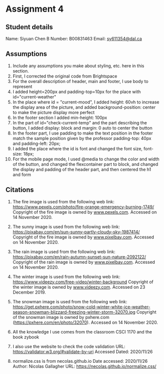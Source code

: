 # Assignment 4

## Student details
Name: Siyuan Chen
B Number: B00831463
Email: sy611354@dal.ca

## Assumptions
1. Include any assumptions you make about styling, etc. here in this section.
2. First, I corrected the original code from Brightspace
3. For the overall description of header, main and footer, I use body to represent
4. I added height=200px and padding-top=10px for the place with id="current-weather"
5. In the place where id = "current-mood", I added height: 60vh to increase the display area of the picture, and added background-position: center to make the picture display more perfect
6. In the footer section I added min-height: 100px
7. In the part of id="check-current-temp" and the part describing the button, I added display: block and margin: 0 auto to center the button
8. In the footer part, I use padding to make the text position in the footer match the sample position given by the professor padding-top: 40px and padding-left: 20px;
9. I added the place where the id is font and changed the font size, font-size: 18px;
10. For the mobile page mode, I used @media to change the color and width of the button, and changed the flexcontainer part to block, and changed the display and padding of the header part, and then centered the h1 and form



## Citations
1. The fire image is used from the following web link: https://www.pexels.com/photo/fire-orange-emergency-burning-1749/
Copyright of the fire image is owned by www.pexels.com. Accessed on 14 November 2020.

2. The sunny image is used from the following web link: https://pixabay.com/en/sun-sunny-partly-cloudy-sky-1987414/
Copyright of the fire image is owned by www.pixelbay.com. Accessed on 14 November 2020.

3. The rain image is used from the following web link: https://pixabay.com/en/rain-autumn-sunset-sun-nature-2092122/
Copyright of the rain image is owned by www.pixelbay.com. Accessed on 14 November 2020.

4. The winter image is used from the following web link: https://www.videezy.com/free-video/winter-background
Copyright of the winter image is owned by www.videezy.com. Accessed on 23 December 2019.

5. The snowman image is used from the following web link: https://get.pxhere.com/photo/snow-cold-winter-white-ice-weather-season-snowman-blizzard-freezing-winter-storm-32070.jpg
Copyright of the snowman image is owned by pxhere.com (https://pxhere.com/en/photo/32070). Accessed on 14 November 2020.

6. All the knowledge I use comes from the classroom CSCI 1170 and the book zybook

7. I also use the website to check the code validation 
    URL: https://validator.w3.org/#validate-by-uri
    Accessed Dated: 2020/11/26

8. normalize.css is from necolas.github.io
    Date accessed: 2020/11/26
    Author: Nicolas Gallagher
    URL:  https://necolas.github.io/normalize.css/
